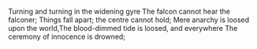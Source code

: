 Turning and turning in the widening gyre
The falcon cannot hear the falconer;
Things fall apart; the centre cannot hold;
Mere anarchy is loosed upon the world,The blood-dimmed tide is loosed, and everywhere The ceremony of innocence is drowned;